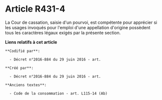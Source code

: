 # Article R431-4

La Cour de cassation, saisie d'un pourvoi, est compétente pour apprécier si les usages invoqués pour l'emploi d'une
appellation d'origine possèdent tous les caractères légaux exigés par la présente section.

**Liens relatifs à cet article**

	**Codifié par**:

	  - Décret n°2016-884 du 29 juin 2016 - art.

	**Créé par**:

	  - Décret n°2016-884 du 29 juin 2016 - art.

	**Anciens textes**:

	  - Code de la consommation - art. L115-14 (Ab)
